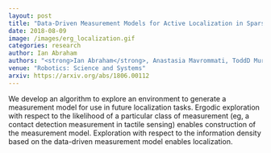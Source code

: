 ```yaml
---
layout: post
title: "Data-Driven Measurement Models for Active Localization in Sparse Environments"
date: 2018-08-09
image: /images/erg_localization.gif
categories: research
author: Ian Abraham
authors: "<strong>Ian Abraham</strong>, Anastasia Mavrommati, ToddD Murphey"
venue: "Robotics: Science and Systems"
arxiv: https://arxiv.org/abs/1806.00112
---
```

We develop an algorithm to explore an environment to generate a measurement model for use in future localization tasks. Ergodic exploration with respect to the likelihood of a particular class of measurement (eg, a contact detection measurement in tactile sensing) enables construction of the measurement model. Exploration with respect to the information density based on the data-driven measurement model enables localization.
